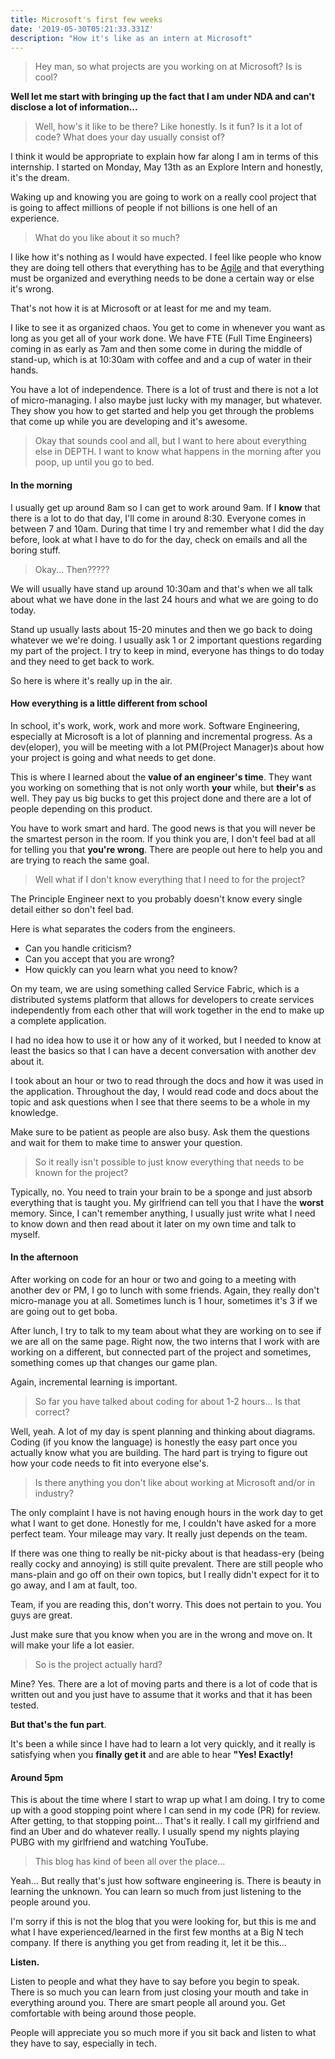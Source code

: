 ```yaml
---
title: Microsoft's first few weeks
date: '2019-05-30T05:21:33.331Z'
description: "How it's like as an intern at Microsoft"
---
```


> Hey man, so what projects are you working on at Microsoft? Is is cool?

**Well let me start with bringing up the fact that I am under NDA and can't disclose a lot of information...**

> Well, how's it like to be there? Like honestly. Is it fun? Is it a lot of code? What does your day usually consist of?

I think it would be appropriate to explain how far along I am in terms of this internship.
I started on Monday, May 13th as an Explore Intern and honestly, it's the dream.

Waking up and knowing you are going to work on a really cool project that is going
to affect millions of people if not billions is one hell of an experience.

> What do you like about it so much?

I like how it's nothing as I would have expected. I feel like people who know they are
doing tell others that everything has to be [Agile](https://linchpinseo.com/the-agile-method/)
and that everything must be organized and everything needs to be done a certain
way or else it's wrong.

That's not how it is at Microsoft or at least for me and my team.

I like to see it as organized chaos. You get to come in whenever you want as long
as you get all of your work done. We have FTE (Full Time Engineers) coming in
as early as 7am and then some come in during the middle of stand-up, which is at
10:30am with coffee and and a cup of water in their hands.

You have a lot of independence. There is a lot of trust and there is not a lot of
micro-managing. I also maybe just lucky with my manager, but whatever. They show
you how to get started and help you get through the problems that come up while
you are developing and it's awesome.

> Okay that sounds cool and all, but I want to here about everything else in DEPTH. I want to know what happens in the morning after you poop, up until you go to bed.

#### In the morning

I usually get up around 8am so I can get to work around 9am. If I **know** that
there is a lot to do that day, I'll come in around 8:30. Everyone comes in between 7
and 10am. During that time I try and remember what I did the day before, look
at what I have to do for the day, check on emails and all the boring stuff.

> Okay... Then?????

We will usually have stand up around 10:30am and that's when we all talk about
what we have done in the last 24 hours and what we are going to do today.

Stand up usually lasts about 15-20 minutes and then we go back to doing whatever
we we're doing. I usually ask 1 or 2 important questions regarding my part of the
project. I try to keep in mind, everyone has things to do today and they need to
get back to work.

So here is where it's really up in the air.

#### How everything is a little different from school

In school, it's work, work, work and more work. Software Engineering, especially
at Microsoft is a lot of planning and incremental progress. As a dev(eloper), you
will be meeting with a lot PM(Project Manager)s about how your project is going
and what needs to get done.

This is where I learned about the **value of an engineer's time**. They want you
working on something that is not only worth **your** while, but **their's** as well.
They pay us big bucks to get this project done and there are a lot of people
depending on this product.

You have to work smart and hard. The good news is that you will never be the
smartest person in the room. If you think you are, I don't feel bad at all
for telling you that **you're wrong**. There are people out here to help you
and are trying to reach the same goal.

> Well what if I don't know everything that I need to for the project?

The Principle Engineer next to you probably doesn't know every single detail either
so don't feel bad.

Here is what separates the coders from the engineers.

- Can you handle criticism?
- Can you accept that you are wrong?
- How quickly can you learn what you need to know?

On my team, we are using something called Service Fabric, which is a distributed
systems platform that allows for developers to create services independently from
each other that will work together in the end to make up a complete application.

I had no idea how to use it or how any of it worked, but I needed to know
at least the basics so that I can have a decent conversation with another
dev about it.

I took about an hour or two to read through the docs and how it was used in
the application. Throughout the day, I would read code and docs
about the topic and ask questions when I see that there seems to be a whole
in my knowledge.

Make sure to be patient as people are also busy. Ask them the questions
and wait for them to make time to answer your question.

> So it really isn't possible to just know everything that needs to be known for the project?

Typically, no. You need to train your brain to be a sponge and just absorb
everything that is taught you. My girlfriend can tell you that I have the **worst**
memory. Since, I can't remember anything, I usually just write what I need to know
down and then read about it later on my own time and talk to myself.

#### In the afternoon

After working on code for an hour or two and going to a meeting with another
dev or PM, I go to lunch with some friends. Again, they really don't micro-manage
you at all. Sometimes lunch is 1 hour, sometimes it's 3 if we are going out to get
boba.

After lunch, I try to talk to my team about what they are working on to see if
we are all on the same page. Right now, the two interns that I work with are working
on a different, but connected part of the project and sometimes, something comes
up that changes our game plan.

Again, incremental learning is important.

> So far you have talked about coding for about 1-2 hours... Is that correct?

Well, yeah. A lot of my day is spent planning and thinking about diagrams.
Coding (if you know the language) is honestly the easy part once you actually
know what you are building. The hard part is trying to figure out how your code
needs to fit into everyone else's.

> Is there anything you don't like about working at Microsoft and/or in industry?

The only complaint I have is not having enough hours in the work day to get what
I want to get done. Honestly for me, I couldn't have asked for a more perfect team.
Your mileage may vary. It really just depends on the team.

If there was one thing to really be nit-picky about is that headass-ery
(being really cocky and annoying) is still quite prevalent. There are still
people who mans-plain and go off on their own topics, but I really didn't
expect for it to go away, and I am at fault, too.

Team, if you are reading this, don't worry. This does not pertain to you.
You guys are great.

Just make sure that you know when you are in the wrong and move on. It will
make your life a lot easier.

> So is the project actually hard?

Mine? Yes. There are a lot of moving parts and there is a lot of code that is written
out and you just have to assume that it works and that it has been tested.

**But that's the fun part**.

It's been a while since I have had to learn a lot very quickly, and it really is
satisfying when you **finally get it** and are able to hear **"Yes! Exactly!**

#### Around 5pm

This is about the time where I start to wrap up what I am doing. I try to come up
with a good stopping point where I can send in my code (PR) for review. After getting,
to that stopping point... That's it really. I call my girlfriend and find an Uber
and do whatever really. I usually spend my nights playing PUBG with my girlfriend
and watching YouTube.

> This blog has kind of been all over the place...

Yeah... But really that's just how software engineering is. There is beauty
in learning the unknown. You can learn so much from just listening to the people
around you.

I'm sorry if this is not the blog that you were looking for, but this is me and
what I have experienced/learned in the first few months at a Big N tech company.
If there is anything you get from reading it, let it be this...

**Listen.**

Listen to people and what they have to say before you begin to speak. There is
so much you can learn from just closing your mouth and take in everything
around you. There are smart people all around you. Get comfortable with being
around those people.

People will appreciate you so much more if you sit back and listen to what
they have to say, especially in tech.
